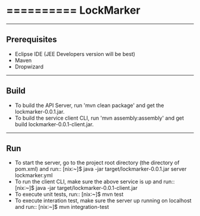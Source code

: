 ==========
LockMarker
==========

-------------
Prerequisites
-------------
* Eclipse IDE (JEE Developers version will be best)
* Maven
* Dropwizard

-----
Build
-----
* To build the API Server, run 'mvn clean package' and get the lockmarker-0.0.1.jar.
* To build the service client CLI, run 'mvn assembly:assembly' and get build lockmarker-0.0.1-client.jar.

---
Run
---
* To start the server, go to the project root directory (the directory of pom.xml) and run::
    [nix:~]$ java -jar target/lockmarker-0.0.1.jar server lockmarker.yml
* To run the client CLI, make sure the above service is up and run::
    [nix:~]$ java -jar target/lockmarker-0.0.1-client.jar
* To execute unit tests, run::
    [nix:~]$ mvn test
* To execute interation test, make sure the server up running on localhost and run::
    [nix:~]$ mvn integration-test 

